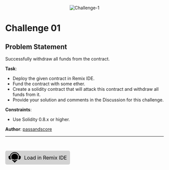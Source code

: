<p align="center">
  <img src="./assets/TN-Challenge-1.png" alt="Challenge-1"/>
</p>

# Challenge 01

## Problem Statement
Successfully withdraw all funds from the contract.

**Task**:

- Deploy the given contract in Remix IDE.
- Fund the contract with some ether.
- Create a solidity contract that will attack this contract and withdraw all funds from it.
- Provide your solution and comments in the Discussion for this challenge.

**Constraints**:

- Use Solidity 0.8.x or higher.

**Author**: [passandscore](https://github.com/passandscore)

---
<br/>

<a href="https://remix.ethereum.org/#url=https://github.com/passandscore/solidity-challenges/blob/main/Challenges/challenge-01/Challenge.sol" style="
    display: inline-block;
    padding: 2px 10px;
    font-size: 16px;
    color: black;
    background-color: #D2D2D2;
    text-align: center;
    text-decoration: none;
    border-radius: 5px;
    display: inline-flex;
    align-items: center;">
<svg xmlns="http://www.w3.org/2000/svg" version="1.1" viewBox="0 0 1680 1600" width="40" height="40">
<path transform="translate(872,242)" d="m0 0 29 3 28 5 30 7 26 8 2 2v49l-1 48 7-4 13-13 8-7 6-6h2v-2l8-7 12-11 13-12 3-3 7 1 19 11 27 18 11 8 14 11 14 12 6 5-1 5-7 15-19 41-13 29-1 3 14-5 62-21 18-6 4 1 10 13 18 27 15 26 9 17 6 13-1 4-8 8-11 9-13 12-11 9-13 12-11 9-9 8 3 1 97 9 5 2 4 14 7 43 3 35v21l-30 10-71 22-1 2 5 2 22 12 64 36 3 3-1 9-7 30-7 25-9 25-12 29-8 16-5 9-9 4-411 137-7 1-35-12-43-14-288-96-44-15-8-3-6-9-13-27-11-27-9-27-8-30-4-19v-5l5-4 13-7 23-13 52-29-4-3-54-17-42-13-1-1v-21l3-36 5-32 5-23 2-2 16-2 87-8-15-15-11-9-12-11-8-7-10-9-11-9-10-9 2-5 11-23 10-19 13-21 8-12 14-19 4-1 40 13 34 12 18 6 2 1-7-17-13-29-7-15-10-21-4-10 7-8 10-8 16-13 17-12 18-12 25-15 5 1 15 14 39 36 12 11 6 4-1-52v-46l5-3 35-10 34-7 29-4h13l12 27 18 42 7 17v2l3-1 18-41 16-38 4-8z" fill="#020101"/>
<path transform="translate(796,64)" d="m0 0h72l37 3 31 4 33 6 44 11 26 8 33 12 28 12 20 9 19 10 24 13 24 15 22 15 19 14 18 14 14 12 10 9 8 7 17 16 13 13 7 8 12 13 9 11 11 13 12 16 13 18 12 18 13 21 13 23 14 27 14 31 12 31 11 33 8 28 1 1 32 1 27 3 23 5 17 5 18 8 11 6 14 10 15 15 9 14 7 15 4 17 1 9v62l-2 41-4 39-5 32-7 32-9 29-10 25-8 16-9 16-13 18-13 15-11 11-13 10-14 8-19 8-23 6-24 4-16 2-16 1h-33l-29-2-30-3-29-4-12-3 1-5 13-21 10-17 8-16 12-25 13-32 12-36 8-30 6-29 5-34 3-34v-60l-3-36-6-39-8-36-8-28-10-29-12-29-16-33-13-24-12-19-12-18-14-19-11-14-11-13-7-8-14-15-22-22-8-7-10-9-14-11-13-10-18-13-17-11-25-15-28-15-28-13-28-11-34-11-26-7-40-8-31-4-25-2h-71l-33 3-32 5-36 8-28 8-32 11-29 12-33 16-23 13-26 16-14 10-19 14-17 14-8 7-20 18-21 21-7 8-11 12-11 14-14 18-14 20-12 19-12 21-12 23-12 25-13 33-11 34-8 31-6 29-5 37-2 26v68l3 32 6 38 9 39 11 35 9 25 10 23 12 25 12 23 18 30 1 4-7 2-44 6-32 3-18 1h-32l-26-2-27-4-17-4-18-6-16-8-11-7-14-12-9-9-7-8-13-17-11-18-11-21-10-26-8-27-6-25-6-37-4-38-2-33v-77l3-15 4-12 7-14 8-11 16-16 15-10 16-8 19-7 25-6 20-3 13-1 32-1 3-9 10-33 11-32 13-31 17-35 10-19 16-27 7-11 13-19 13-18 20-25 13-15 12-13 9-10 19-19 8-7 14-13 11-9 17-14 19-14 20-14 19-12 22-13 24-13 29-14 31-13 34-12 26-8 36-9 32-6 28-4 29-3z" fill="#020101"/>
<path transform="translate(404,1042)" d="m0 0 9 1 249 83 40 13 41 14 43 14 41 14 7 1 47-16 342-114 31-10h6l-1 4-425 425-5-1-424-424z" fill="#020101"/>
</svg> 
<span style="margin-left: 10px;">Load in Remix IDE</span>
</a>

